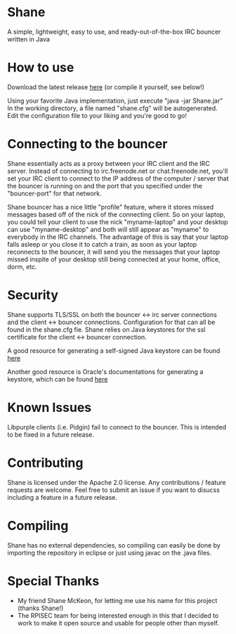 # Shane
A simple, lightweight, easy to use, and ready-out-of-the-box IRC bouncer written in Java

# How to use
Download the latest release [here](https://github.com/johnnyapol/Shane/releases) (or compile it yourself, see below!)

Using your favorite Java implementation, just execute "java -jar Shane.jar"
In the working directory, a file named "shane.cfg" will be autogenerated. 
Edit the configuration file to your liking and you're good to go!

# Connecting to the bouncer
Shane essentially acts as a proxy between your IRC client and the IRC server. Instead of connecting to irc.freenode.net or chat.freenode.net, you'll set your IRC client to connect to the IP address of the computer / server that the bouncer is running on and the port that you specified under the "bouncer-port" for that network.

Shane bouncer has a nice little "profile" feature, where it stores missed messages based off of the nick of the connecting client. So on your laptop, you could tell your client to use the nick "myname-laptop" and your desktop can use "myname-desktop" and both will still appear as "myname" to everybody in the IRC channels. The advantage of this is say that your laptop falls asleep or you close it to catch a train, as soon as your laptop reconnects to the bouncer, it will send you the messages that your laptop missed inspite of your desktop still being connected at your home, office, dorm, etc. 

# Security
Shane supports TLS/SSL on both the bouncer <-> irc server connections and the client <-> bouncer connections. Configuration for that can all be found in the shane.cfg fie. Shane relies on Java keystores for the ssl certificate for the client <-> bouncer connection. 

A good resource for generating a self-signed Java keystore can be found [here](https://discuss.pivotal.io/hc/en-us/articles/202652748-Generating-a-self-signed-SSL-certificate-using-the-Java-keytool-command-)

Another good resource is Oracle's documentations for generating a keystore, which can be found [here](https://docs.oracle.com/cd/E19509-01/820-3503/6nf1il6er/index.html) 

# Known Issues
Libpurple clients (i.e. Pidgin) fail to connect to the bouncer. This is intended to be fixed in a future release.

# Contributing
Shane is licensed under the Apache 2.0 license. Any contributions / feature requests are welcome. Feel free to submit an issue if you want to disucss including a feature in a future release.

# Compiling
Shane has no external dependencies, so compiling can easily be done by importing the repository in eclipse or just using javac on the .java files.

# Special Thanks
* My friend Shane McKeon, for letting me use his name for this project (thanks Shane!)
* The RPISEC team for being interested enough in this that I decided to work to make it open source and usable for people other than myself.
